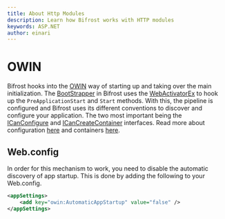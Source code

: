```yaml
---
title: About Http Modules
description: Learn how Bifrost works with HTTP modules
keywords: ASP.NET
author: einari
---
```


# OWIN

Bifrost hooks into the [OWIN](http://owin.org) way of starting up and taking over the main initialization.
The [BootStrapper](../../api/Bifrost.Web.BootStrapper.html) in Bifrost uses the [WebActivatorEx](https://github.com/davidebbo/WebActivator)
to hook up the `PreApplicationStart` and `Start` methods. With this, the pipeline is configured and Bifrost uses
its different conventions to discover and configure your application. The two most important being the
[ICanConfigure](../../api/Bifrost.Configuration.ICanConfigure.html) and [ICanCreateContainer](../../api/Bifrost.Configuration.ICanCreateContainer.html)
interfaces. Read more about configuration [here](../Backend/configuration.md) and containers [here](../Backend/container.md).

## Web.config

In order for this mechanism to work, you need to disable the automatic discovery of app startup. This is done by
adding the following to your Web.config.

```xml
<appSettings>
    <add key="owin:AutomaticAppStartup" value="false" />
</appSettings>
```

